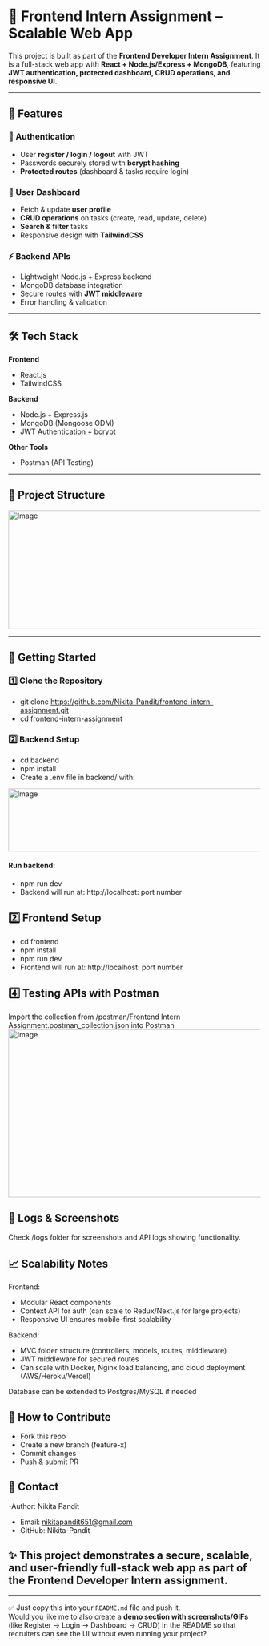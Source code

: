 # 🚀 Frontend Intern Assignment – Scalable Web App  

This project is built as part of the **Frontend Developer Intern Assignment**. It is a full-stack web app with **React + Node.js/Express + MongoDB**, featuring **JWT authentication, protected dashboard, CRUD operations, and responsive UI**.  

---

## 🌟 Features  

### 🔐 Authentication  
- User **register / login / logout** with JWT  
- Passwords securely stored with **bcrypt hashing**  
- **Protected routes** (dashboard & tasks require login)  

### 👤 User Dashboard  
- Fetch & update **user profile**  
- **CRUD operations** on tasks (create, read, update, delete)  
- **Search & filter** tasks  
- Responsive design with **TailwindCSS**  

### ⚡ Backend APIs  
- Lightweight Node.js + Express backend  
- MongoDB database integration  
- Secure routes with **JWT middleware**  
- Error handling & validation  

---

## 🛠️ Tech Stack  

**Frontend**  
- React.js  
- TailwindCSS  

**Backend**  
- Node.js + Express.js  
- MongoDB (Mongoose ODM)  
- JWT Authentication + bcrypt  

**Other Tools**  
- Postman (API Testing)  

---

## 📂 Project Structure  
<img width="976" height="237" alt="Image" src="https://github.com/user-attachments/assets/a69714f8-5ebd-49a5-b828-f8258e2c73d0" />

---

## 🚀 Getting Started  

### 1️⃣ Clone the Repository  

- git clone https://github.com/Nikita-Pandit/frontend-intern-assignment.git
- cd frontend-intern-assignment

###  2️⃣ Backend Setup
- cd backend
- npm install
- Create a .env file in backend/ with:

<img width="696" height="126" alt="Image" src="https://github.com/user-attachments/assets/791eaf84-f01a-42c1-ae98-773f626bff02" />

#### Run backend:
- npm run dev
- Backend will run at: http://localhost: port number

## 2️⃣ Frontend Setup

- cd frontend
- npm install
- npm run dev
- Frontend will run at: http://localhost: port number

## 4️⃣ Testing APIs with Postman

Import the collection from /postman/Frontend Intern Assignment.postman_collection.json into Postman
<img width="897" height="335" alt="Image" src="https://github.com/user-attachments/assets/5fc832e8-45f5-4399-92c6-c4e0f5a7d4ae" />


## 📸 Logs & Screenshots

Check /logs folder for screenshots and API logs showing functionality.

## 📈 Scalability Notes

Frontend:
- Modular React components
- Context API for auth (can scale to Redux/Next.js for large projects)
- Responsive UI ensures mobile-first scalability

Backend:

- MVC folder structure (controllers, models, routes, middleware)
- JWT middleware for secured routes
- Can scale with Docker, Nginx load balancing, and cloud deployment (AWS/Heroku/Vercel)

Database can be extended to Postgres/MySQL if needed


## 🤝 How to Contribute

- Fork this repo
- Create a new branch (feature-x)
- Commit changes
- Push & submit PR


## 📧 Contact

-Author: Nikita Pandit
- Email: nikitapandit651@gmail.com
- GitHub: Nikita-Pandit

## ✨ This project demonstrates a secure, scalable, and user-friendly full-stack web app as part of the Frontend Developer Intern assignment.


---

✅ Just copy this into your `README.md` file and push it.  
Would you like me to also create a **demo section with screenshots/GIFs** (like Register → Login → Dashboard → CRUD) in the README so that recruiters can see the UI without even running your project?



